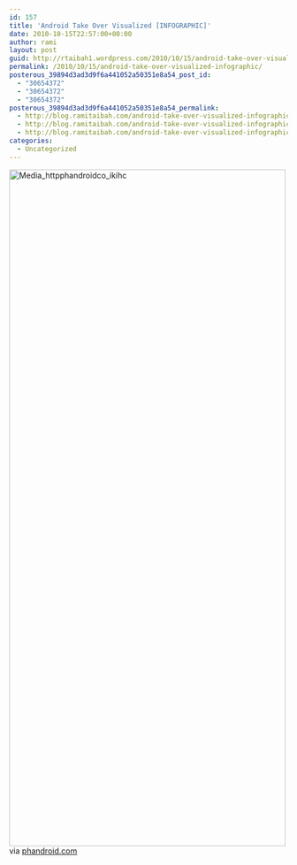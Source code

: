 ```yaml
---
id: 157
title: 'Android Take Over Visualized [INFOGRAPHIC]'
date: 2010-10-15T22:57:00+00:00
author: rami
layout: post
guid: http://rtaibah1.wordpress.com/2010/10/15/android-take-over-visualized-infographic
permalink: /2010/10/15/android-take-over-visualized-infographic/
posterous_39894d3ad3d9f6a441052a50351e8a54_post_id:
  - "30654372"
  - "30654372"
  - "30654372"
posterous_39894d3ad3d9f6a441052a50351e8a54_permalink:
  - http://blog.ramitaibah.com/android-take-over-visualized-infographic-and
  - http://blog.ramitaibah.com/android-take-over-visualized-infographic-and
  - http://blog.ramitaibah.com/android-take-over-visualized-infographic-and
categories:
  - Uncategorized
---
```

<div class="posterous_bookmarklet_entry">
  <div class='p_embed p_image_embed'>
    <img alt="Media_httpphandroidco_ikihc" height="1224" src="http://139.59.20.41/wp-content/uploads/2011/12/media_httpphandroidco_ikihc-scaled500.jpg?w=122" width="500" />
  </div>
  
  <div class="posterous_quote_citation">
    via <a href="http://phandroid.com/wp-content/uploads/2010/10/go-androids-r4.jpg">phandroid.com</a>
  </div>
  
  <p>
    &nbsp;
  </p>
</div>